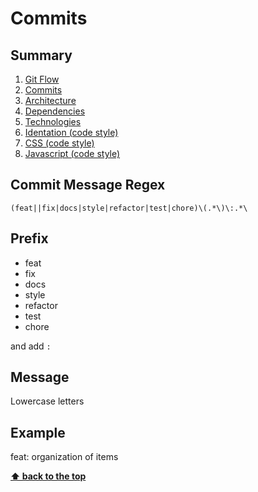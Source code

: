 # Commits

## Summary

1. [Git Flow](./01-git-flow.md)
2. [Commits](./02-commits.md)
3. [Architecture](./03-architecture.md)
4. [Dependencies](./04-dependencies.md)
5. [Technologies](./05-technologies.md)
6. [Identation (code style)](./06-identation-code-style.md)
7. [CSS (code style)](./07-css-code-style.md)
8. [Javascript (code style)](./08-javascript-code-style.md)

## Commit Message Regex

`(feat||fix|docs|style|refactor|test|chore)\(.*\)\:.*\`

## Prefix

- feat
- fix
- docs
- style
- refactor
- test
- chore

and add `:`

## Message

Lowercase letters

## Example

feat: organization of items

**[⬆ back to the top](#summary)**
